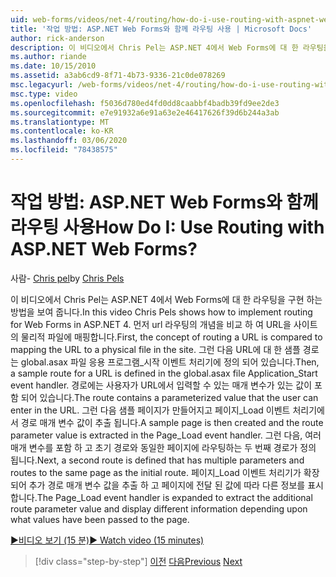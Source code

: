 ```yaml
---
uid: web-forms/videos/net-4/routing/how-do-i-use-routing-with-aspnet-web-forms
title: '작업 방법: ASP.NET Web Forms와 함께 라우팅 사용 | Microsoft Docs'
author: rick-anderson
description: 이 비디오에서 Chris Pel는 ASP.NET 4에서 Web Forms에 대 한 라우팅을 구현 하는 방법을 보여 줍니다. 첫째, URL 라우팅 개념은 URL을 p ...로 매핑하는 것과 비교 하 여
ms.author: riande
ms.date: 10/15/2010
ms.assetid: a3ab6cd9-8f71-4b73-9336-21c0de078269
msc.legacyurl: /web-forms/videos/net-4/routing/how-do-i-use-routing-with-aspnet-web-forms
msc.type: video
ms.openlocfilehash: f5036d780ed4fd0dd8caabbf4badb39fd9ee2de3
ms.sourcegitcommit: e7e91932a6e91a63e2e46417626f39d6b244a3ab
ms.translationtype: MT
ms.contentlocale: ko-KR
ms.lasthandoff: 03/06/2020
ms.locfileid: "78438575"
---
```

# <a name="how-do-i-use-routing-with-aspnet-web-forms"></a><span data-ttu-id="505c9-105">작업 방법: ASP.NET Web Forms와 함께 라우팅 사용</span><span class="sxs-lookup"><span data-stu-id="505c9-105">How Do I: Use Routing with ASP.NET Web Forms?</span></span>

<span data-ttu-id="505c9-106">사람- [Chris pel](https://twitter.com/chrispels)</span><span class="sxs-lookup"><span data-stu-id="505c9-106">by [Chris Pels](https://twitter.com/chrispels)</span></span>

<span data-ttu-id="505c9-107">이 비디오에서 Chris Pel는 ASP.NET 4에서 Web Forms에 대 한 라우팅을 구현 하는 방법을 보여 줍니다.</span><span class="sxs-lookup"><span data-stu-id="505c9-107">In this video Chris Pels shows how to implement routing for Web Forms in ASP.NET 4.</span></span> <span data-ttu-id="505c9-108">먼저 url 라우팅의 개념을 비교 하 여 URL을 사이트의 물리적 파일에 매핑합니다.</span><span class="sxs-lookup"><span data-stu-id="505c9-108">First, the concept of routing a URL is compared to mapping the URL to a physical file in the site.</span></span> <span data-ttu-id="505c9-109">그런 다음 URL에 대 한 샘플 경로는 global.asax 파일 응용 프로그램\_시작 이벤트 처리기에 정의 되어 있습니다.</span><span class="sxs-lookup"><span data-stu-id="505c9-109">Then, a sample route for a URL is defined in the global.asax file Application\_Start event handler.</span></span> <span data-ttu-id="505c9-110">경로에는 사용자가 URL에서 입력할 수 있는 매개 변수가 있는 값이 포함 되어 있습니다.</span><span class="sxs-lookup"><span data-stu-id="505c9-110">The route contains a parameterized value that the user can enter in the URL.</span></span> <span data-ttu-id="505c9-111">그런 다음 샘플 페이지가 만들어지고 페이지\_Load 이벤트 처리기에서 경로 매개 변수 값이 추출 됩니다.</span><span class="sxs-lookup"><span data-stu-id="505c9-111">A sample page is then created and the route parameter value is extracted in the Page\_Load event handler.</span></span> <span data-ttu-id="505c9-112">그런 다음, 여러 매개 변수를 포함 하 고 초기 경로와 동일한 페이지에 라우팅하는 두 번째 경로가 정의 됩니다.</span><span class="sxs-lookup"><span data-stu-id="505c9-112">Next, a second route is defined that has multiple parameters and routes to the same page as the initial route.</span></span> <span data-ttu-id="505c9-113">페이지\_Load 이벤트 처리기가 확장 되어 추가 경로 매개 변수 값을 추출 하 고 페이지에 전달 된 값에 따라 다른 정보를 표시 합니다.</span><span class="sxs-lookup"><span data-stu-id="505c9-113">The Page\_Load event handler is expanded to extract the additional route parameter value and display different information depending upon what values have been passed to the page.</span></span>

[<span data-ttu-id="505c9-114">&#9654;비디오 보기 (15 분)</span><span class="sxs-lookup"><span data-stu-id="505c9-114">&#9654; Watch video (15 minutes)</span></span>](https://channel9.msdn.com/Blogs/ASP-NET-Site-Videos/how-do-i-use-routing-with-aspnet-web-forms)

> [!div class="step-by-step"]
> <span data-ttu-id="505c9-115">[이전](aspnet-4-quick-hit-outbound-webforms-routing.md)
> [다음](how-do-i-work-with-urls-in-aspnet-routing.md)</span><span class="sxs-lookup"><span data-stu-id="505c9-115">[Previous](aspnet-4-quick-hit-outbound-webforms-routing.md)
[Next](how-do-i-work-with-urls-in-aspnet-routing.md)</span></span>
